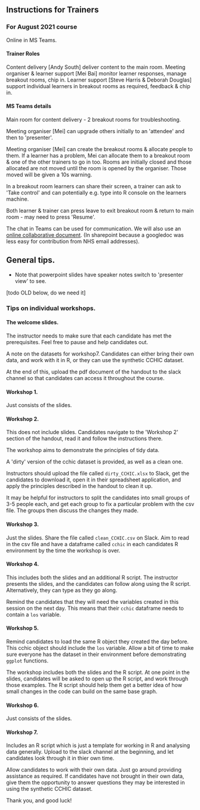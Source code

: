 ## Instructions for Trainers

### For August 2021 course

Online in MS Teams.


#### Trainer Roles

Content delivery [Andy South] deliver content to the main room.
Meeting organiser & learner support [Mei Bai] monitor learner responses, manage breakout rooms, chip in.
Learner support [Steve Harris & Deborah Douglas] support individual learners in breakout rooms as required, feedback & chip in.


#### MS Teams details

Main room for content delivery - 2 breakout rooms for troubleshooting.

Meeting organiser [Mei] can upgrade others initially to an 'attendee' and then to 'presenter'.

Meeting organiser [Mei] can create the breakout rooms & allocate people to them. If a learner has a problem, Mei can allocate them to a breakout room & one of the other trainers to go in too. Rooms are initially closed and those allocated are not moved until the room is opened by the organiser. Those moved will be given a 10s warning.

In a breakout room learners can share their screen, a trainer can ask to 'Take control' and can potentially e.g. type into R console on the learners machine.

Both learner & trainer can press leave to exit breakout room & return to main room - may need to press 'Resume'.

The chat in Teams can be used for communication. We will also use an [online collaborative document](https://nhs-my.sharepoint.com/:w:/r/personal/mei_bai_nhs_net/_layouts/15/guestaccess.aspx?e=TIhNZt&share=ERBkMbqA6QVAo6DOtqNxVfQBBBwvGvroM5yO3e_3Vy_Xtg). (In sharepoint because a googledoc was less easy for contribution from NHS email addresses).





## General tips.
- Note that powerpoint slides have speaker notes switch to 'presenter view' to see.


[todo OLD below, do we need it]
### Tips on individual workshops.

#### The welcome slides.

The instructor needs to make sure that each candidate has met the prerequisites. Feel free to pause and help candidates out.

A note on the datasets for workshop7. Candidates can either bring their own data, and work with it in R, or they can use the synthetic CCHIC dataset. 

At the end of this, upload the pdf document of the handout to the slack channel so that candidates can access it throughout the course. 


#### Workshop 1. 

Just consists of the slides. 

#### Workshop 2.

This does not include slides. Candidates navigate to the 'Workshop 2' section of the handout, read it and follow the instructions there. 

The workshop aims to demonstrate the principles of tidy data. 

A 'dirty' version of the cchic dataset is provided, as well as a clean one. 

Instructors should upload the file called `dirty_CCHIC.xlsx` to Slack, get the candidates to download it, open it in their spreadsheet application, and apply the principles described in the handout to clean it up. 

It may be helpful for instructors to split the candidates into small groups of 3-5 people each, and get each group to fix a particular problem with the csv file. The groups then discuss the changes they made.

#### Workshop 3.

Just the slides. 
Share the file called `clean_CCHIC.csv` on Slack. Aim to read in the csv file and have a dataframe called `cchic` in each candidates R environment by the time the workshop is over. 

#### Workshop 4.

This includes both the slides and an additional R script. The instructor presents the slides, and the candidates can follow along using the R script. Alternatively, they can type as they go along. 

Remind the candidates that they will need the variables created in this session on the next day. This means that their `cchic` dataframe needs to contain a `los` variable. 

#### Workshop 5.

Remind candidates to load the same R object they created the day before. This cchic object should include the `los` variable. Allow a bit of time to make sure everyone has the dataset in their environment before demonstrating `ggplot` functions. 

The workshop includes both the slides and the R script. At one point in the slides, candidates will be asked to open up the R script, and work through those examples. The R script should help them get a better idea of how small changes in the code can build on the same base graph. 

#### Workshop 6.

Just consists of the slides.

#### Workshop 7.

Includes an R script which is just a template for working in R and analysing data generally. Upload to the slack channel at the beginning, and let candidates look through it in thier own time.

Allow candidates to work with their own data. Just go around providing assistance as required. If candidates have not brought in their own data, give them the opportunity to answer questions they may be interested in using the synthetic CCHIC dataset. 


Thank you, and good luck!
